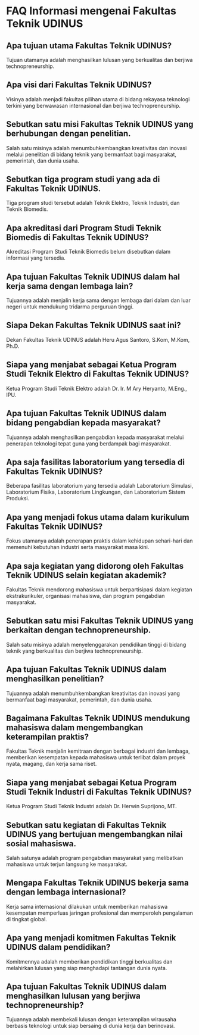 # FAQ Informasi mengenai Fakultas Teknik UDINUS

## Apa tujuan utama Fakultas Teknik UDINUS?
Tujuan utamanya adalah menghasilkan lulusan yang berkualitas dan berjiwa technopreneurship.

## Apa visi dari Fakultas Teknik UDINUS?
Visinya adalah menjadi fakultas pilihan utama di bidang rekayasa teknologi terkini yang berwawasan internasional dan berjiwa technopreneurship.

## Sebutkan satu misi Fakultas Teknik UDINUS yang berhubungan dengan penelitian.
Salah satu misinya adalah menumbuhkembangkan kreativitas dan inovasi melalui penelitian di bidang teknik yang bermanfaat bagi masyarakat, pemerintah, dan dunia usaha.

## Sebutkan tiga program studi yang ada di Fakultas Teknik UDINUS.
Tiga program studi tersebut adalah Teknik Elektro, Teknik Industri, dan Teknik Biomedis.

## Apa akreditasi dari Program Studi Teknik Biomedis di Fakultas Teknik UDINUS?
Akreditasi Program Studi Teknik Biomedis belum disebutkan dalam informasi yang tersedia.

## Apa tujuan Fakultas Teknik UDINUS dalam hal kerja sama dengan lembaga lain?
Tujuannya adalah menjalin kerja sama dengan lembaga dari dalam dan luar negeri untuk mendukung tridarma perguruan tinggi.

## Siapa Dekan Fakultas Teknik UDINUS saat ini?
Dekan Fakultas Teknik UDINUS adalah Heru Agus Santoro, S.Kom, M.Kom, Ph.D.

## Siapa yang menjabat sebagai Ketua Program Studi Teknik Elektro di Fakultas Teknik UDINUS?
Ketua Program Studi Teknik Elektro adalah Dr. Ir. M Ary Heryanto, M.Eng., IPU.

## Apa tujuan Fakultas Teknik UDINUS dalam bidang pengabdian kepada masyarakat?
Tujuannya adalah menghasilkan pengabdian kepada masyarakat melalui penerapan teknologi tepat guna yang berdampak bagi masyarakat.

## Apa saja fasilitas laboratorium yang tersedia di Fakultas Teknik UDINUS?
Beberapa fasilitas laboratorium yang tersedia adalah Laboratorium Simulasi, Laboratorium Fisika, Laboratorium Lingkungan, dan Laboratorium Sistem Produksi.

## Apa yang menjadi fokus utama dalam kurikulum Fakultas Teknik UDINUS?
Fokus utamanya adalah penerapan praktis dalam kehidupan sehari-hari dan memenuhi kebutuhan industri serta masyarakat masa kini.

## Apa saja kegiatan yang didorong oleh Fakultas Teknik UDINUS selain kegiatan akademik?
Fakultas Teknik mendorong mahasiswa untuk berpartisipasi dalam kegiatan ekstrakurikuler, organisasi mahasiswa, dan program pengabdian masyarakat.

## Sebutkan satu misi Fakultas Teknik UDINUS yang berkaitan dengan technopreneurship.
Salah satu misinya adalah menyelenggarakan pendidikan tinggi di bidang teknik yang berkualitas dan berjiwa technopreneurship.

## Apa tujuan Fakultas Teknik UDINUS dalam menghasilkan penelitian?
Tujuannya adalah menumbuhkembangkan kreativitas dan inovasi yang bermanfaat bagi masyarakat, pemerintah, dan dunia usaha.

## Bagaimana Fakultas Teknik UDINUS mendukung mahasiswa dalam mengembangkan keterampilan praktis?
Fakultas Teknik menjalin kemitraan dengan berbagai industri dan lembaga, memberikan kesempatan kepada mahasiswa untuk terlibat dalam proyek nyata, magang, dan kerja sama riset.

## Siapa yang menjabat sebagai Ketua Program Studi Teknik Industri di Fakultas Teknik UDINUS?
Ketua Program Studi Teknik Industri adalah Dr. Herwin Suprijono, MT.

## Sebutkan satu kegiatan di Fakultas Teknik UDINUS yang bertujuan mengembangkan nilai sosial mahasiswa.
Salah satunya adalah program pengabdian masyarakat yang melibatkan mahasiswa untuk terjun langsung ke masyarakat.

## Mengapa Fakultas Teknik UDINUS bekerja sama dengan lembaga internasional?
Kerja sama internasional dilakukan untuk memberikan mahasiswa kesempatan memperluas jaringan profesional dan memperoleh pengalaman di tingkat global.

## Apa yang menjadi komitmen Fakultas Teknik UDINUS dalam pendidikan?
Komitmennya adalah memberikan pendidikan tinggi berkualitas dan melahirkan lulusan yang siap menghadapi tantangan dunia nyata.

## Apa tujuan Fakultas Teknik UDINUS dalam menghasilkan lulusan yang berjiwa technopreneurship?
Tujuannya adalah membekali lulusan dengan keterampilan wirausaha berbasis teknologi untuk siap bersaing di dunia kerja dan berinovasi.
